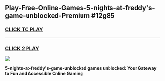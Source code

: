 
## Play-Free-Online-Games-5-nights-at-freddy's-game-unblocked-Premium #12g85
<h3>
<a href="https://premium.freeplayer.one?title=5-nights-at-freddy's-game-unblocked&ref=8M">CLICK TO PLAY</a></h3>
<hr>

<h3>
<a href="https://premium.freeplayer.one?title=5-nights-at-freddy's-game-unblocked&ref=8M">CLICK 2 PLAY</a>
  
</h3>

<a href="https://premium.freeplayer.one?title=5-nights-at-freddy's-game-unblocked&ref=8M"><img src="https://clearcache.store/games.png"></a>


**5-nights-at-freddy's-game-unblocked games unblocked: Your Gateway to Fun and Accessible Online Gaming**
